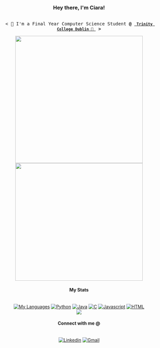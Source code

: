 <h3 align="center">Hey there, I'm Ciara!</h3>
<p align="center"><br>
  <samp>
    < </b> 🤖 I'm a Final Year Computer Science Student <b>@</b> <a href="https://www.tcd.ie/"><b><code> Trinity College Dublin 🤟 </code></b></a> <b> > </b>
  </samp>
</p>
<p align="center">
  <img src="https://user-images.githubusercontent.com/61195644/179372622-3fb55929-b5e1-469f-9aa9-333d9e011df0.gif" width="400" />
  <img src="https://user-images.githubusercontent.com/61195644/179372868-600591e4-4342-42e1-9829-3b4fa5194953.gif" width="400" height="370" /> 
</p>
<stats align="center">
  <h4 align="center">My Stats</h4>
  <p align="center">
    <br>
      <a href="https://github.com/lynchc34?tab=repositories" target="_blank"><img alt="My Languages" src="https://img.shields.io/badge/-code-000000?style=flat-square&logo=Plex&logoColor=white"></a>
      <a href="https://github.com/lynchc34?tab=repositories&language=python" target="_blank"><img alt="Python" src="https://img.shields.io/badge/-Python-3572A5?style=flat-square&logo=Python&logoColor=white"></a>
      <a href="https://github.com/lynchc34?tab=repositories&language=java" target="_blank"><img alt="Java" src="https://img.shields.io/badge/-Java-lightgreye"></a>
      <a href="https://github.com/lynchc34?tab=repositories&language=C" target="_blank"><img alt="C" src="https://img.shields.io/badge/-C-red"></a>
      <a href="https://github.com/lynchc34?tab=repositories&language=javascript" target="_blank"><img alt="Javascript" src="https://img.shields.io/badge/-Javascript-f1e05a?style=flat-square&logo=Javascript&logoColor=white"></a>
      <a href="https://github.com/lynchc34?tab=repositories&language=html" target="_blank"><img alt="HTML" src="https://img.shields.io/badge/-HTML-E34F26?style=flat-square&logo=HTML5&logoColor=white"></a>
  <br>
  <img src="https://github-readme-stats.vercel.app/api?username=lynchc34&show_icons=true&theme=gotham"></img>
<br> 

<h4 align="center">Connect with me @</h4>
<p align="center">
  <br>
   <a href="https://www.linkedin.com/in/ciara-lynch-69812119a/" target="_blank"><img alt="Linkedin" src="https://img.shields.io/badge/linkedin%20-           %230077B5.svg?&style=for-the-badge&logo=linkedin&logoColor=white"></a>
   <a href="mailto:clynch0093@gmail.com" target="_blank"><img alt="Gmail" src="https://img.shields.io/badge/gmail-D14836?&style=for-the- badge&logo=gmail&logoColor=white"></a><br>
</p>

